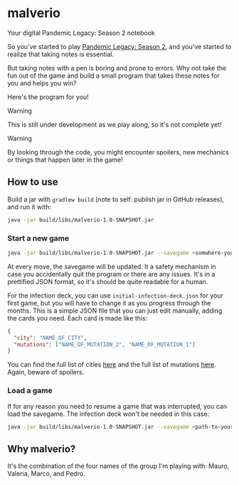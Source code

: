 # malverio
Your digital Pandemic Legacy: Season 2 notebook

So you've started to play [Pandemic Legacy: Season 2](https://boardgamegeek.com/boardgame/221107/pandemic-legacy-season-2), and you've started to realize that taking notes is essential.

But taking notes with a pen is boring and prone to errors. Why not take the fun out of the game and build a small program that takes these notes for you and helps you win?

Here's the program for you!

> [!WARNING]  
> This is still under development as we play along, so it's not complete yet!

> [!WARNING]  
> By looking through the code, you might encounter spoilers, new mechanics or things that happen later in the game!

## How to use

Build a jar with `gradlew build` (note to self: publish jar in GitHub releases), and run it with:
```bash
java -jar build/libs/malverio-1.0-SNAPSHOT.jar
```

### Start a new game
```bash
java -jar build/libs/malverio-1.0-SNAPSHOT.jar --savegame <somwhere-you-want-your-save.json> --infection-deck <your-infection-deck.json>
```

At every move, the savegame will be updated. It a safety mechanism in case you accidentally quit the program or there are any issues.
It's in a prettified JSON format, so it's should be quite readable for a human.

For the infection deck, you can use `initial-infection-deck.json` for your first game, but you will have to change it as you progress through the months.
This is a simple JSON file that you can just edit manually, adding the cards you need. Each card is made like this:
```json
{
  "city": "NAME_OF_CITY",
  "mutations": ["NAME_OF_MUTATION_2", "NAME_OF_MUTATION_1"]
}
```

You can find the full list of cities [here](https://github.com/MMauro94/malverio/blob/main/src/main/kotlin/dev/mmauro/malverio/City.kt) and the full list of mutations [here](https://github.com/MMauro94/malverio/blob/main/src/main/kotlin/dev/mmauro/malverio/InfectionCard.kt).
Again, beware of spoilers.


### Load a game

If for any reason you need to resume a game that was interrupted, you can load the savegame. The infection deck won't be needed in this case:
```bash
java -jar build/libs/malverio-1.0-SNAPSHOT.jar --savegame <path-to-your-savegame.json>
```

## Why malverio?

It's the combination of the four names of the group I'm playing with: Mauro, Valeria, Marco, and Pedro. 
